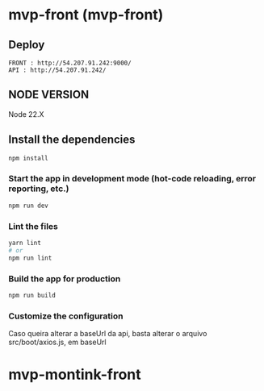 # mvp-front (mvp-front)

## Deploy
    
    FRONT : http://54.207.91.242:9000/
    API : http://54.207.91.242/

## NODE VERSION

  Node 22.X

## Install the dependencies
```bash
npm install
```

### Start the app in development mode (hot-code reloading, error reporting, etc.)
```bash
npm run dev
```


### Lint the files
```bash
yarn lint
# or
npm run lint
```


### Build the app for production
```bash
npm run build
```

### Customize the configuration
Caso queira alterar a baseUrl da api, basta alterar o arquivo src/boot/axios.js, em baseUrl
# mvp-montink-front
